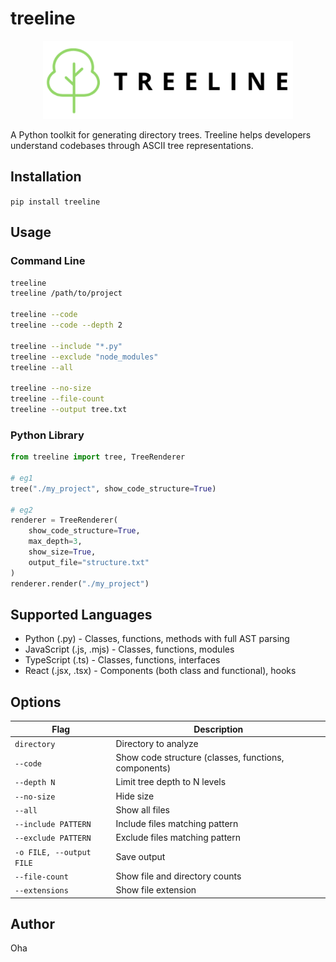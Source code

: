 # treeline

<p align="center" style="margin: 0; padding: 0;">
    <img src="https://raw.githubusercontent.com/duriantaco/treeline/main/assets/Treeline.png" alt="Treeline Logo" width="400" />
</p>

A Python toolkit for generating directory trees. Treeline helps developers understand codebases through ASCII tree representations. 

## Installation

`pip install treeline`

## Usage

### Command Line

```bash
treeline  
treeline /path/to/project

treeline --code
treeline --code --depth 2

treeline --include "*.py"
treeline --exclude "node_modules"
treeline --all

treeline --no-size
treeline --file-count
treeline --output tree.txt
```

### Python Library

```python
from treeline import tree, TreeRenderer

# eg1
tree("./my_project", show_code_structure=True)

# eg2
renderer = TreeRenderer(
    show_code_structure=True,
    max_depth=3,
    show_size=True,
    output_file="structure.txt"
)
renderer.render("./my_project")
```

## Supported Languages

* Python (.py) - Classes, functions, methods with full AST parsing
* JavaScript (.js, .mjs) - Classes, functions, modules
* TypeScript (.ts) - Classes, functions, interfaces
* React (.jsx, .tsx) - Components (both class and functional), hooks

## Options

| Flag | Description |
|------|-------------|
| `directory` | Directory to analyze |
| `--code` | Show code structure (classes, functions, components) |
| `--depth N` | Limit tree depth to N levels |
| `--no-size` | Hide size |
| `--all` | Show all files |
| `--include PATTERN` | Include files matching pattern |
| `--exclude PATTERN` | Exclude files matching pattern |
| `-o FILE, --output FILE` | Save output |
| `--file-count` | Show file and directory counts |
| `--extensions` | Show file extension |

## Author
Oha